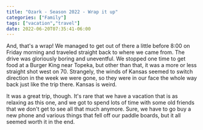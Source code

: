 ```yaml
---
title: "Ozark - Season 2022 - Wrap it up"
categories: ["Family"]
tags: ["vacation","travel"]
date: 2022-06-20T07:35:41-06:00
---
```

And, that's a wrap! We managed to get out of there a little before 8:00 on Friday morning and traveled straight back to where we came from. The drive was gloriously boring and uneventful. We stopped one time to get food at a Burger King near Topeka, but other than that, it was a more or less straight shot west on 70. Strangely, the winds of Kansas seemed to switch direction in the week we were gone, so they were in our face the whole way back just like the trip there. Kansas is weird.

It was a great trip, though. It's rare that we have a vacation that is as relaxing as this one, and we got to spend lots of time with some old friends that we don't get to see all that much anymore. Sure, we have to go buy a new phone and various things that fell off our paddle boards, but it all seemed worth it in the end.